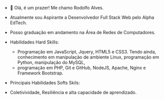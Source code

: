 - 👋 Olá, é um prazer! Me chamo Rodolfo Alves.
- Atualmente sou Aspirante a Desenvolvedor Full Stack Web pelo Alpha EdTech. 
- Posso graduação em andamento na Área de Redes de Computadores. 
- Habilidades Hard Skills: 
  - Programação em JavaScript, Jquery, HTML5 e CSS3. Tendo ainda, conhecimento em manipulação de ambiente Linux, programação em Python, manipulação do MySQL, 
  - programação em PHP, Git e GitHub, NodeJS, Apache, Nginx e Framework Bootstrap. 
 
 - Principais Habilidades Softs Skils: 
  - Coletivividade, Resiliência e alta capacidade de aprendizado.
<!---
rodolfoalvesg/rodolfoalvesg is a ✨ special ✨ repository because its `README.md` (this file) appears on your GitHub profile.
You can click the Preview link to take a look at your changes.
--->
